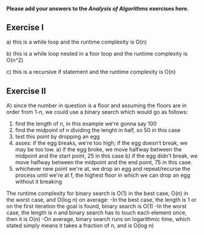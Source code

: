 #### Please add your answers to the ***Analysis of  Algorithms*** exercises here.

## Exercise I

a) this is a while loop and the runtime complexity is O(n)

b) this is a while loop nested in a foor loop and the runtime complexity is O(n^2)

c) this is a recursive if statement and the runtime complexity is O(n)

## Exercise II

A) since the number in question is a floor and assuming the floors are in order from 1-n, we could use a binary search which would go as follows:
1) find the length of n, in this example we're gonna say 100
2) find the midpoint of n dividing the lenght in half, so 50 in this case
3) test this point by dropping an egg
4) asses: if the egg breaks, we're too high; if the egg doesn't break, we may be too low.
    a) if the egg broke, we move halfway between the midpoint and the start point, 25 in this case
    b) if the egg didn't break, we move halfway between the midpoint and the end point, 75 in this case.
5) whichever new point we're at, we drop an egg and repeat/recurse the process until we're at f, the highest floor in which we can drop an egg without it breaking

The runtime complexity for binary search is O(1) in the best case, O(n) in the worst case, and O(log n) on average:
-In the best case, the length is 1 or on the first iteration the goal is found, binary search is O(1)
-In the worst case, the length is n and binary search has to touch each element once, then it is O(n)
-On average, binary search runs on logarithmic time, which stated simply means it takes a fraction of n, and is O(log n)
